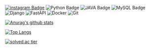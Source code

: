 
[![instagram Badge](https://img.shields.io/badge/instagram-d14836?style=flat-square&logo=instagram&logoColor=white&link=)](https://www.instagram.com/muldae.ms/)
![Python Badge](https://img.shields.io/badge/C++-E4405F?style=flat-square&logo=C++&logoColor=white&link=)
![JAVA Badge](https://img.shields.io/badge/JAVA-blue?style=flat-square&logo=JAVA&logoColor=white&link=)
![MySQL Badge](https://img.shields.io/badge/MySQL-black?style=flat-square&logo=MySQL&logoColor=white&link=)
![Django](https://img.shields.io/badge/Django-green?style=flat-square&logo=Django&logoColor=white&link=)
![FastAPI](https://img.shields.io/badge/FastAPI-orange?style=flat-square&logo=FastAPI&logoColor=white&link=)
![Docker](https://img.shields.io/badge/Docker-sky?style=flat-square&logo=Docker&logoColor=white&link=)
![Git](https://img.shields.io/badge/Git-purple?style=flat-square&logo=Git&logoColor=white&link=)

[![Anurag's github stats](https://github-readme-stats.vercel.app/api?username=lunchRamen)](https://github.com/anuraghazra/github-readme-stats)

[![Top Langs](https://github-readme-stats.vercel.app/api/top-langs/?username=lunchRamen&layout=compact)](https://github.com/lunchRamen)

[![solved.ac tier](http://mazassumnida.wtf/api/v2/generate_badge?boj=bloom6561)](https://solved.ac/bloom6561)


<!--
**lunchRamen/lunchRamen** is a ✨ _special_ ✨ repository because its `README.md` (this file) appears on your GitHub profile.

Here are some ideas to get you started:

- 🔭 I’m currently working on ...
- 🌱 I’m currently learning ...
- 👯 I’m looking to collaborate on ...
- 🤔 I’m looking for help with ...
- 💬 Ask me about ...
- 📫 How to reach me: ...
- 😄 Pronouns: ...
- ⚡ Fun fact: ...
-->
